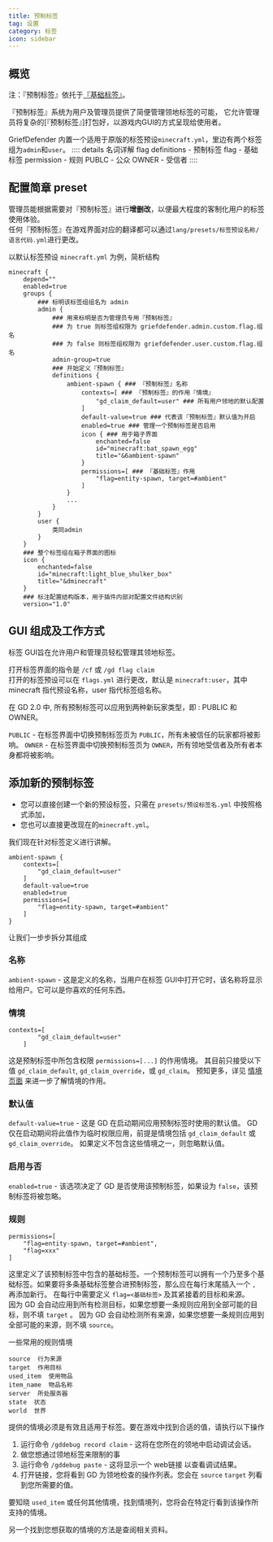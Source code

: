```yaml
---
title: 预制标签
tag: 设置
category: 标签
icon: sidebar
---
```


## 概览

注：『预制标签』依托于[『基础标签』](./flags)。

『预制标签』系统为用户及管理员提供了简便管理领地标签的可能，
它允许管理员将复杂的[『预制标签』]打包好，以游戏内GUI的方式呈现给使用者。

GriefDefender 内置一个适用于原版的标签预设`minecraft.yml`，里边有两个标签组为`admin`和`user`。
:::: details 名词详解
flag definitions - 预制标签
flag - 基础标签
permission - 规则
PUBLC - 公众
OWNER - 受信者
::::

## 配置简章 preset

管理员能根据需要对『预制标签』进行**增删改**，以便最大程度的客制化用户的标签使用体验。
<br>任何『预制标签』在游戏界面对应的翻译都可以通过`lang/presets/标签预设名称/语言代码.yml`进行更改。

以默认标签预设 `minecraft.yml` 为例，简析结构
```
minecraft {
    depend=""
    enabled=true
    groups {
        ### 标明该标签组组名为 admin
        admin { 
            ### 用来标明是否为管理员专用『预制标签』
            ### 为 true 则标签组权限为 griefdefender.admin.custom.flag.组名
            ### 为 false 则标签组权限为 griefdefender.user.custom.flag.组名
            admin-group=true
            ### 开始定义『预制标签』            
            definitions {
                ambient-spawn { ### 『预制标签』名称
                    contexts=[ ### 『预制标签』的作用『情境』
                        "gd_claim_default=user" ### 所有用户领地的默认配置
                    ]
                    default-value=true ### 代表该『预制标签』默认值为开启
                    enabled=true ### 管理一个预制标签是否启用
                    icon { ### 用于箱子界面
                        enchanted=false
                        id="minecraft:bat_spawn_egg"
                        title="&6ambient-spawn"
                    }
                    permissions=[ ### 『基础标签』作用
                        "flag=entity-spawn, target=#ambient"
                    ]
                }
                ...
            }
        }
        user {
            类同admin
        }
    }
    ### 整个标签组在箱子界面的图标
    icon {
        enchanted=false
        id="minecraft:light_blue_shulker_box"
        title="&dminecraft"
    }
    ### 标注配置结构版本，用于插件内部对配置文件结构识别
    version="1.0"
```

## GUI 组成及工作方式

标签 GUI旨在允许用户和管理员轻松管理其领地标签。

打开标签界面的指令是 `/cf` 或 `/gd flag claim`
<br>打开的标签预设可以在 `flags.yml` 进行更改，默认是 `minecraft:user`，其中 minecraft 指代预设名称，user 指代标签组名称。

在 GD 2.0 中, 所有预制标签可以应用到两种新玩家类型，即 : PUBLIC 和 OWNER。

`PUBLIC` - 在标签界面中切换预制标签页为 `PUBLIC`，所有未被信任的玩家都将被影响。
`OWNER` - 在标签界面中切换预制标签页为 `OWNER`，所有领地受信者及所有者本身都将被影响。

## 添加新的预制标签
- 您可以直接创建一个新的预设标签，只需在 `presets/预设标签名.yml` 中按照格式添加，
- 您也可以直接更改现在的`minecraft.yml`。

我们现在针对标签定义进行讲解。
```
ambient-spawn {
    contexts=[
        "gd_claim_default=user"
    ]
    default-value=true
    enabled=true
    permissions=[
        "flag=entity-spawn, target=#ambient"
    ]
}
```

让我们一步步拆分其组成

### 名称  

`ambient-spawn` - 这是定义的名称，当用户在标签 GUI中打开它时，该名称将显示给用户。它可以是你喜欢的任何东西。

### 情境  

```
contexts=[
        "gd_claim_default=user"
    ]
```
这是预制标签中所包含权限 `permissions=[...]` 的作用情境。
其目前只接受以下值 `gd_claim_default`, `gd_claim_override`，或 `gd_claim`。
预知更多，详见 [情境页面](./contexts) 来进一步了解情境的作用。

### 默认值  

`default-value=true` - 这是 GD 在启动期间应用预制标签时使用的默认值。
GD 仅在启动期间将此值作为临时权限应用，前提是情境包括 `gd_claim_default` 或 `gd_claim_override`。
如果定义不包含这些情境之一，则忽略默认值。

### 启用与否  

`enabled=true` - 该选项决定了 GD 是否使用该预制标签，如果设为 `false`，该预制标签将被忽略。


### 规则

```
permissions=[
    "flag=entity-spawn, target=#ambient",
    "flag=xxx"
]
```
这里定义了该预制标签中包含的基础标签。一个预制标签可以拥有一个乃至多个基础标签。如果要将多条基础标签整合进预制标签，那么应在每行末尾插入一个 `,` 再添加新行。
在每行中需要定义 `flag=<基础标签>` 及其紧接着的目标和来源。  
因为 GD 会自动应用到所有检测目标，如果您想要一条规则应用到全部可能的目标，则不填 `target` 。
因为 GD 会自动检测所有来源，如果您想要一条规则应用到全部可能的来源，则不填 `source`。

一些常用的规则情境
```
source  行为来源
target  作用目标
used_item  使用物品
item_name  物品名称
server  所处服务器
state  状态
world  世界
```

提供的情境必须是有效且适用于标签。要在游戏中找到合适的值，请执行以下操作

1. 运行命令 `/gddebug record claim` - 这将在您所在的领地中启动调试会话。
2. 做您想通过领地标签来限制的事
3. 运行命令 `/gddebug paste` - 这将显示一个 web链接 以查看调试结果。
4. 打开链接，您将看到 GD 为领地检查的操作列表。您会在 `source` `target` 列看到您所需要的值。

要知晓 `used_item` 或任何其他情境，找到情境列，您将会在特定行看到该操作所支持的情境。

另一个找到您想获取的情境的方法是查阅相关资料。
